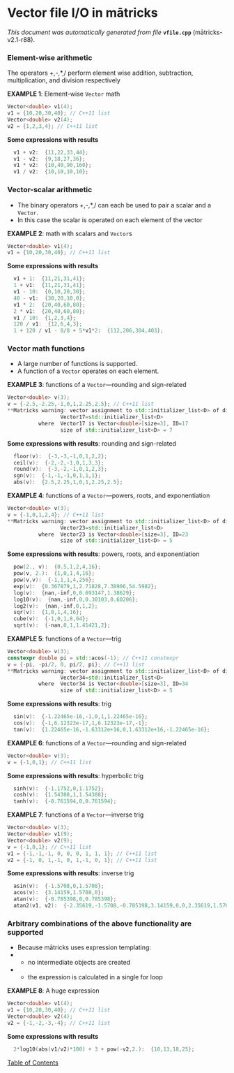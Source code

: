 
# Vector file I/O in mātricks
_This document was automatically generated from file_ **`vfile.cpp`** (mātricks-v2.1-r88).

### Element-wise arithmetic
The operators +,-,*,/ perform element wise addition, subtraction, multiplication, and division respectively


**EXAMPLE 1**: Element-wise `Vector` math
```C++
Vector<double> v1(4);
v1 = {10,20,30,40}; // C++11 list
Vector<double> v2(4);
v2 = {1,2,3,4}; // C++11 list
```

**Some expressions with results**
```C++
  v1 + v2:  {11,22,33,44}; 
  v1 - v2:  {9,18,27,36}; 
  v1 * v2:  {10,40,90,160}; 
  v1 / v2:  {10,10,10,10}; 
```

### Vector-scalar arithmetic
* The binary operators +,-,*,/ can each be used to pair a scalar and a `Vector`.
* In this case the scalar is operated on each element of the vector


**EXAMPLE 2**: math with scalars and `Vector`s
```C++
Vector<double> v1(4);
v1 = {10,20,30,40}; // C++11 list
```

**Some expressions with results**
```C++
  v1 + 1:  {11,21,31,41}; 
  1 + v1:  {11,21,31,41}; 
  v1 - 10:  {0,10,20,30}; 
  40 - v1:  {30,20,10,0}; 
  v1 * 2:  {20,40,60,80}; 
  2 * v1:  {20,40,60,80}; 
  v1 / 10:  {1,2,3,4}; 
  120 / v1:  {12,6,4,3}; 
  1 + 120 / v1 - 8/8 + 5*v1*2:  {112,206,304,403}; 
```

### Vector math functions
* A large number of functions is supported.  
* A function of a `Vector` operates on each element.  


**EXAMPLE 3**: functions of a `Vector`—rounding and sign-related 
```C++
Vector<double> v(3);
v = {-2.5,-2.25,-1,0,1,2.25,2.5}; // C++11 list
**Matricks warning: vector assignment to std::initializer_list<D> of different size
                 Vector17=std::initializer_list<D>
          where  Vector17 is Vector<double>[size=3], ID=17
                 size of std::initializer_list<D> = 7
```

**Some expressions with results**: rounding and sign-related
```C++
  floor(v):  {-3,-3,-1,0,1,2,2}; 
  ceil(v):  {-2,-2,-1,0,1,3,3}; 
  round(v):  {-3,-2,-1,0,1,2,3}; 
  sgn(v):  {-1,-1,-1,0,1,1,1}; 
  abs(v):  {2.5,2.25,1,0,1,2.25,2.5}; 
```




**EXAMPLE 4**: functions of a `Vector`—powers, roots, and exponentiation
```C++
Vector<double> v(3);
v = {-1,0,1,2,4}; // C++11 list
**Matricks warning: vector assignment to std::initializer_list<D> of different size
                 Vector23=std::initializer_list<D>
          where  Vector23 is Vector<double>[size=3], ID=23
                 size of std::initializer_list<D> = 5
```

**Some expressions with results**: powers, roots, and exponentiation
```C++
  pow(2., v):  {0.5,1,2,4,16}; 
  pow(v, 2.):  {1,0,1,4,16}; 
  pow(v,v):  {-1,1,1,4,256}; 
  exp(v):  {0.367879,1,2.71828,7.38906,54.5982}; 
  log(v):  {nan,-inf,0,0.693147,1.38629}; 
  log10(v):  {nan,-inf,0,0.30103,0.60206}; 
  log2(v):  {nan,-inf,0,1,2}; 
  sqr(v):  {1,0,1,4,16}; 
  cube(v):  {-1,0,1,8,64}; 
  sqrt(v):  {-nan,0,1,1.41421,2}; 
```




**EXAMPLE 5**: functions of a `Vector`—trig
```C++
Vector<double> v(3);
constexpr double pi = std::acos(-1); // C++11 constexpr
v = {-pi, -pi/2, 0, pi/2, pi}; // C++11 list
**Matricks warning: vector assignment to std::initializer_list<D> of different size
                 Vector34=std::initializer_list<D>
          where  Vector34 is Vector<double>[size=3], ID=34
                 size of std::initializer_list<D> = 5
```

**Some expressions with results**: trig
```C++
  sin(v):  {-1.22465e-16,-1,0,1,1.22465e-16}; 
  cos(v):  {-1,6.12323e-17,1,6.12323e-17,-1}; 
  tan(v):  {1.22465e-16,-1.63312e+16,0,1.63312e+16,-1.22465e-16}; 
```




**EXAMPLE 6**: functions of a `Vector`—rounding and sign-related 
```C++
Vector<double> v(3);
v = {-1,0,1}; // C++11 list
```

**Some expressions with results**: hyperbolic trig
```C++
  sinh(v):  {-1.1752,0,1.1752}; 
  cosh(v):  {1.54308,1,1.54308}; 
  tanh(v):  {-0.761594,0,0.761594}; 
```




**EXAMPLE 7**: functions of a `Vector`—inverse trig
```C++
Vector<double> v(3);
Vector<double> v1(9);
Vector<double> v2(9);
v = {-1,0,1}; // C++11 list
v1 = {-1,-1,-1, 0, 0, 0, 1, 1, 1}; // C++11 list
v2 = {-1, 0, 1,-1, 0, 1,-1, 0, 1}; // C++11 list
```

**Some expressions with results**: inverse trig
```C++
  asin(v):  {-1.5708,0,1.5708}; 
  acos(v):  {3.14159,1.5708,0}; 
  atan(v):  {-0.785398,0,0.785398}; 
  atan2(v1, v2):  {-2.35619,-1.5708,-0.785398,3.14159,0,0,2.35619,1.5708,0.785398}; 
```

### Arbitrary combinations of the above functionality are supported
* Because mātricks uses expression templating:
* * no intermediate objects are created
* * the expression is calculated in a single for loop


**EXAMPLE 8**: A huge expression
```C++
Vector<double> v1(4);
v1 = {10,20,30,40}; // C++11 list
Vector<double> v2(4);
v2 = {-1,-2,-3,-4}; // C++11 list
```

**Some expressions with results**
```C++
  2*log10(abs(v1/v2)*100) + 3 + pow(-v2,2.):  {10,13,18,25}; 
```


[Table of Contents](README.md)
